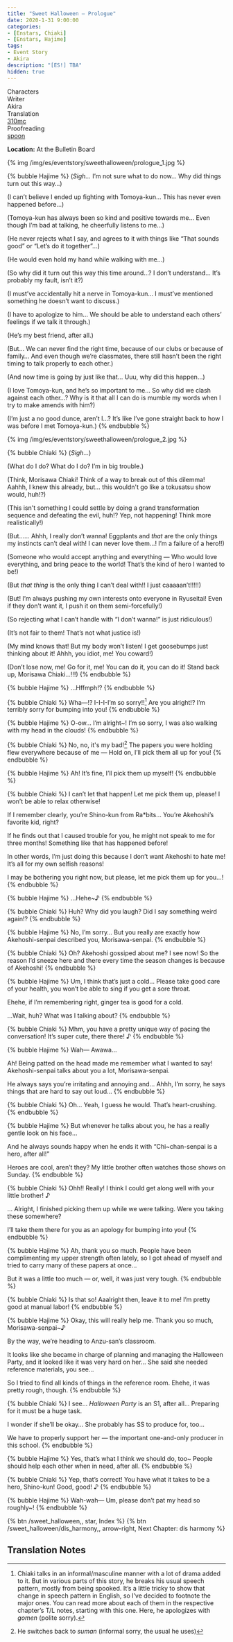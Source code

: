 ```yaml
---
title: "Sweet Halloween – Prologue"
date: 2020-1-31 9:00:00
categories:
- [Enstars, Chiaki]
- [Enstars, Hajime]
tags:
- Event Story
- Akira
description: "[ES!] TBA"
hidden: true
---
```

<div class="three-wrapper" style="--storyColor:#965e7d;--storyColor-rgb:150,94,125;--storyColor-h:326.8;--storyColor-s: 23%;--storyColor-l:47.8%;">
    <div class="info-area">
        <div class="info">
            <div class="info-item characters">
                <div class="label">
                    Characters
                </div>
                <div class="value">
                <a href="/categories/Enstars/Chiaki" character="Chiaki"></a>
                <a href="/categories/Enstars/Hajime" character="Hajime"></a>
                </div>
            </div>
            <div class="info-item one">
                <div class="label">
                    Writer
                </div>
                <div class="value">
                    Akira
                </div>
            </div>
            <div class="info-item two">
                <div class="label">
                    Translation
                </div>
                <div class="value">
                    <a href="/about">310mc</a>
                </div>
            </div>
            <div class="info-item three">
                <div class="label">
                   Proofreading
                </div>
                <div class="value">
                    <a href="https://twitter.com/splafyoon">spoon</a>
                </div>
            </div>
        </div>
    </div>
</div>

<!-- more -->

<div class="msr-location">
    <p><span><b>Location:</b> At the Bulletin Board</span></p>
</div>

{% img /img/es/eventstory/sweethalloween/prologue_1.jpg %}

{% bubble Hajime %}
(*Sigh…* I’m not sure what to do now… Why did things turn out this way…)

(I can’t believe I ended up fighting with Tomoya-kun… This has never even happened before…)

(Tomoya-kun has always been so kind and positive towards me… Even though I’m bad at talking, he cheerfully listens to me…)

(He never rejects what I say, and agrees to it with things like “That sounds good” or “Let’s do it together”…)

(He would even hold my hand while walking with me…)

(So why did it turn out this way this time around…? I don’t understand… It’s probably my fault, isn’t it?)

(I must’ve accidentally hit a nerve in Tomoya-kun… I must’ve mentioned something he doesn’t want to discuss.)

(I have to apologize to him… We should be able to understand each others’ feelings if we talk it through.)

(He’s my best friend, after all.)

(But… We can never find the right time, because of our clubs or because of family… And even though we’re classmates, there still hasn’t been the right timing to talk properly to each other.)

(And now time is going by just like that… Uuu, why did this happen…)

(I love Tomoya-kun, and he’s so important to me… So why did we clash against each other…? Why is it that all I can do is mumble my words when I try to make amends with him?)

(I’m just a no good dunce, aren’t I…? It’s like I’ve gone straight back to how I was before I met Tomoya-kun.)
{% endbubble %}

{% img /img/es/eventstory/sweethalloween/prologue_2.jpg %}

{% bubble Chiaki %}
(*Sigh…*)

(What do I do? What do I do? I’m in big trouble.)

(Think, Morisawa Chiaki! Think of a way to break out of this dilemma! Aahhh, I knew this already, but… this wouldn't go like a tokusatsu show would, huh!?)

(This isn't something I could settle by doing a grand transformation sequence and defeating the evil, huh!? Yep, not happening! Think more realistically!)

(But…… Ahhh, I really don’t wanna! Eggplants and *that* are the only things my instincts can’t deal with! I can never love them…! I’m a failure of a hero!!)

(Someone who would accept anything and everything — Who would love everything, and bring peace to the world! That’s the kind of hero I wanted to be!)

(But *that thing* is the only thing I can’t deal with!! I just caaaaan’t!!!!!)

(But! I’m always pushing my own interests onto everyone in Ryuseitai! Even if they don’t want it, I push it on them semi-forcefully!)

(So rejecting what I can’t handle with “I don’t wanna!” is just ridiculous!)

(It’s not fair to them! That’s not what justice is!)

(My mind knows that! But my body won’t listen! I get goosebumps just thinking about it! Ahhh, you idiot, me! You coward!)

(Don’t lose now, me! Go for it, me! You can do it, you can do it! Stand back up, Morisawa Chiaki…!!!)
{% endbubble %}

{% bubble Hajime %}
…Hffmph!?
{% endbubble %}

{% bubble Chiaki %}
Wha—!? I-I-I-I’m so sorry!![^1] Are you alright!? I’m terribly sorry for bumping into you!
{% endbubble %}

{% bubble Hajime %}
O-ow… I’m alright~! I’m so sorry, I was also walking with my head in the clouds!
{% endbubble %}

{% bubble Chiaki %}
No, no, it's my bad![^2] The papers you were holding flew everywhere because of me — Hold on, I’ll pick them all up for you!
{% endbubble %}

{% bubble Hajime %}
Ah! It’s fine, I’ll pick them up myself!
{% endbubble %}

{% bubble Chiaki %}
I can’t let that happen! Let me pick them up, please! I won’t be able to relax otherwise!

If I remember clearly, you’re Shino-kun from Ra*bits… You’re Akehoshi’s favorite kid, right?

If he finds out that I caused trouble for you, he might not speak to me for three months! Something like that has happened before!

In other words, I’m just doing this because I don’t want Akehoshi to hate me! It’s all for my own selfish reasons!

I may be bothering you right now, but please, let me pick them up for you…!
{% endbubble %}

{% bubble Hajime %}
…Hehe~♪
{% endbubble %}

{% bubble Chiaki %}
Huh? Why did you laugh? Did I say something weird again!?
{% endbubble %}

{% bubble Hajime %}
No, I’m sorry… But you really are exactly how Akehoshi-senpai described you, Morisawa-senpai.
{% endbubble %}

{% bubble Chiaki %}
Oh? Akehoshi gossiped about me? I see now! So the reason I’d sneeze here and there every time the season changes is because of Akehoshi!
{% endbubble %}

{% bubble Hajime %}
Um, I think that’s just a cold… Please take good care of your health, you won’t be able to sing if you get a sore throat.

Ehehe, if I’m remembering right, ginger tea is good for a cold.

…Wait, huh? What was I talking about?
{% endbubble %}

{% bubble Chiaki %}
Mhm, you have a pretty unique way of pacing the conversation! It’s super cute, there there! ♪
{% endbubble %}

{% bubble Hajime %}
Wah— Awawa…

Ah! Being patted on the head made me remember what I wanted to say! Akehoshi-senpai talks about you a lot, Morisawa-senpai.

He always says you’re irritating and annoying and… Ahhh, I’m sorry, he says things that are hard to say out loud…
{% endbubble %}

{% bubble Chiaki %}
Oh… Yeah, I guess he would. That’s heart-crushing.
{% endbubble %}

{% bubble Hajime %}
But whenever he talks about you, he has a really gentle look on his face…

And he always sounds happy when he ends it with “Chi~chan-senpai is a hero, after all!”

Heroes are cool, aren’t they? My little brother often watches those shows on Sunday.
{% endbubble %}

{% bubble Chiaki %}
Ohh!! Really! I think I could get along well with your little brother! ♪

… Alright, I finished picking them up while we were talking. Were you taking these somewhere?

I’ll take them there for you as an apology for bumping into you!
{% endbubble %}

{% bubble Hajime %}
Ah, thank you so much. People have been complimenting my upper strength often lately, so I got ahead of myself and tried to carry many of these papers at once…

But it was a little too much — or, well, it was just very tough.
{% endbubble %}

{% bubble Chiaki %}
Is that so! Aaalright then, leave it to me! I’m pretty good at manual labor!
{% endbubble %}

{% bubble Hajime %}
Okay, this will really help me. Thank you so much, Morisawa-senpai~♪

By the way, we’re heading to Anzu-san’s classroom.

It looks like she became in charge of planning and managing the Halloween Party, and it looked like it was very hard on her… She said she needed reference materials, you see…

So I tried to find all kinds of things in the reference room. Ehehe, it was pretty rough, though.
{% endbubble %}

{% bubble Chiaki %}
I see… *Halloween Party* is an S1, after all… Preparing for it must be a huge task.

I wonder if she’ll be okay… She probably has SS to produce for, too…

We have to properly support her — the important one-and-only producer in this school.
{% endbubble %}

{% bubble Hajime %}
Yes, that’s what I think we should do, too~ People should help each other when in need, after all.
{% endbubble %}

{% bubble Chiaki %}
Yep, that’s correct! You have what it takes to be a hero, Shino-kun! Good, good! ♪
{% endbubble %}

{% bubble Hajime %}
Wah-wah— Um, please don’t pat my head so roughly~!
{% endbubble %}

<div toc>
{% btn /sweet_halloween,, star, Index %}
{% btn /sweet_halloween/dis_harmony,, arrow-right, Next Chapter: dis harmony %}
</div>

## Translation Notes

[^1]: Chiaki talks in an informal/masculine manner with a lot of drama added to it. But in various parts of this story, he breaks his usual speech pattern, mostly from being spooked. It’s a little tricky to show that change in speech pattern in English, so I’ve decided to footnote the major ones. You can read more about each of them in the respective chapter’s T/L notes, starting with this one. Here, he apologizes with *gomen* (polite sorry).
[^2]: He switches back to *suman* (informal sorry, the usual he uses)
